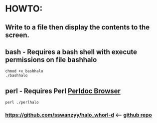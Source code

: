 # HOWTO:
## Write to a file then display the contents to the screen.

## bash - Requires a bash shell with execute permissions on file bashhalo
	chmod +x bashhalo
	./bashhalo

## perl - Requires Perl [Perldoc Browser](https://perldoc.perl.org/)
	perl ./perlhalo 

### https://github.com/sswanzyy/halo_whorl-d <-- [github repo](https://github.com/sswanzyy/halo_whorl-d)
